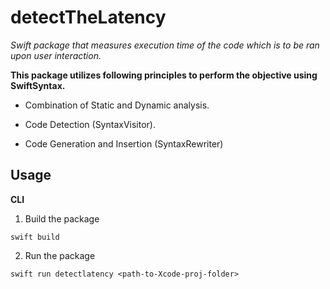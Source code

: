 # detectTheLatency

*Swift package that measures execution time of the code which is to be ran upon user interaction.* 


**This package utilizes following principles to perform the objective using SwiftSyntax.**

- Combination of Static and Dynamic analysis.

- Code Detection (SyntaxVisitor).

- Code Generation and Insertion (SyntaxRewriter)



## Usage 

**CLI** 

1. Build the package 

`swift build`

2. Run the package 

`swift run detectlatency <path-to-Xcode-proj-folder>`





